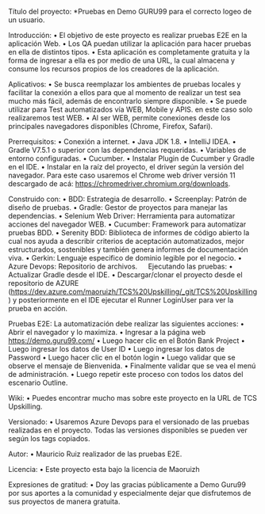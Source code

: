 Título del proyecto:
	*Pruebas en Demo GURU99 para el correcto logeo de un usuario.

Introducción:
•	El objetivo de este proyecto es realizar pruebas E2E en la aplicación Web.
•	Los QA puedan utilizar la aplicación para hacer pruebas en ella de distintos tipos.
•	Esta aplicación es completamente gratuita y la forma de ingresar a ella es por medio de una URL, la cual almacena y consume los recursos propios de los creadores de la aplicación.

Aplicativos:
•	Se busca reemplazar los ambientes de pruebas locales y facilitar la conexión a ellos para que al momento de realizar un test sea mucho más fácil, además de encontrarlo siempre disponible.
•	Se puede utilizar para Test automatizados vía WEB, Mobile y APIS. en este caso solo realizaremos test WEB.
•	Al ser WEB, permite conexiones desde los principales navegadores disponibles (Chrome, Firefox, Safari).

Prerrequisitos:
•	Conexión a internet.
•	Java JDK 1.8.
•	IntelliJ IDEA.
•	Gradle V7.5.1 o superior con las dependencias requeridas.
•	Variables de entorno configuradas.
•	Cucumber.
•	Instalar Plugin de Cucumber y Gradle en el IDE.
•	Instalar en la raíz del proyecto, el driver según la versión del navegador. Para este caso usaremos el Chrome web driver versión 11 descargado de acá: https://chromedriver.chromium.org/downloads.

Construido con:
•	BDD: Estrategia de desarrollo.
•	Screenplay: Patrón de diseño de pruebas.
•	Gradle: Gestor de proyectos para manejar las dependencias.
•	Selenium Web Driver: Herramienta para automatizar acciones del navegador WEB.
•	Cucumber: Framework para automatizar pruebas BDD.
•	Serenity BDD: Biblioteca de informes de código abierto la cual nos ayuda a describir criterios de aceptación automatizados, mejor estructurados, sostenibles y también genera informes de documentación viva.
•	Gerkin: Lenguaje especifico de dominio legible por el negocio.
•	Azure Devops: Repositorio de archivos.
 
Ejecutando las pruebas:
•	Actualizar Gradle desde el IDE.
•	Descargar/clonar el proyecto desde el repositorio de AZURE (https://dev.azure.com/maoruizh/TCS%20Upskilling/_git/TCS%20Upskilling) y posteriormente en el IDE ejecutar el Runner LoginUser para ver la prueba en acción.

Pruebas E2E:
La automatización debe realizar las siguientes acciones:
•	Abrir el navegador y lo maximiza.
•	Ingresar a la página web https://demo.guru99.com/
•	Luego hacer clic en el Botón Bank Project
•	Luego ingresar los datos de User ID
•	Luego ingresar los datos de Password
•	Luego hacer clic en el botón login
•	Luego validar que se observe el mensaje de Bienvenida.
•	Finalmente validar que se vea el menú de administración.
•	Luego repetir este proceso con todos los datos del escenario Outline.

Wiki:
•	Puedes encontrar mucho mas sobre este proyecto en la URL de TCS Upskilling.

Versionado:
•	Usaremos Azure Devops para el versionado de las pruebas realizadas en el proyecto. Todas las versiones disponibles se pueden ver según los tags copiados.

Autor:
•	Mauricio Ruiz realizador de las pruebas E2E.

Licencia:
•	Este proyecto esta bajo la licencia de Maoruizh

Expresiones de gratitud:
•	Doy las gracias públicamente a Demo Guru99 por sus aportes a la comunidad y especialmente dejar que disfrutemos de sus proyectos de manera gratuita.
